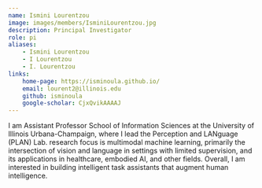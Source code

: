 ```yaml
---
name: Ismini Lourentzou
image: images/members/IsminiLourentzou.jpg
description: Principal Investigator
role: pi
aliases:
    - Ismini Lourentzou
    - I Lourentzou
    - I. Lourentzou
links: 
    home-page: https://isminoula.github.io/
    email: lourent2@illinois.edu
    github: isminoula
    google-scholar: CjxQvikAAAAJ
---
```


I am Assistant Professor School of Information Sciences at the University of Illinois Urbana-Champaign, where I lead the Perception and LANguage (PLAN) Lab. research focus is multimodal machine learning, primarily the intersection of vision and language in settings with limited supervision, and its applications in healthcare, embodied AI, and other fields. Overall, I am interested in building intelligent task assistants that augment human intelligence. 